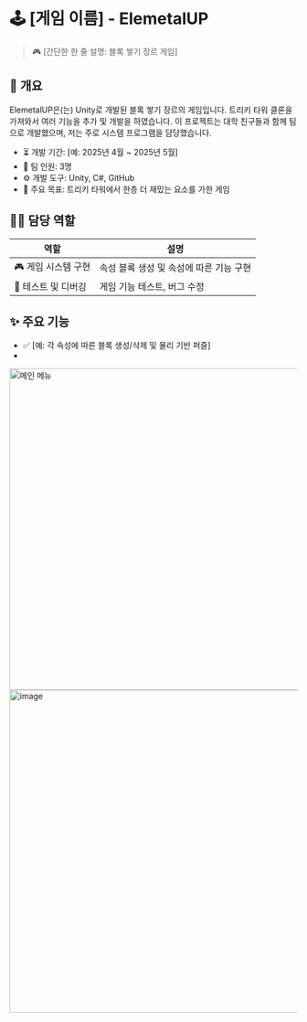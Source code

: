 # 🕹️ [게임 이름] - ElemetalUP

> 🎮 [간단한 한 줄 설명: 블록 쌓기 장르 게임]

## 📌 개요

ElemetalUP은(는) Unity로 개발된 블록 쌓기 장르의 게임입니다.
트리키 타워 클론을 가져와서 여러 기능을 추가 및 개발을 하였습니다.
이 프로젝트는 대학 친구들과 함께 팀으로 개발했으며, 저는 주로 시스템 프로그램을 담당했습니다.

- ⏳ 개발 기간: [예: 2025년 4월 ~ 2025년 5월]
- 👥 팀 인원: 3명
- ⚙️ 개발 도구: Unity, C#, GitHub
- 🎯 주요 목표: 트리키 타워에서 한층 더 재밌는 요소를 가한 게임

## 🧑‍💻 담당 역할

| 역할 | 설명 |
|------|------|
| 🎮 게임 시스템 구현 | 속성 블록 생성 및 속성에 따른 기능 구현 |
| 🧪 테스트 및 디버깅 | 게임 기능 테스트, 버그 수정 |

## ✨ 주요 기능

- ✅ [예: 각 속성에 따른 블록 생성/삭제 및 물리 기반 퍼즐]
- 
<img width="1000" height="563" alt="메인 메뉴" src="https://github.com/user-attachments/assets/526345b3-89c5-4c43-a883-f80522618d00" />
<img width="1003" height="565" alt="image" src="https://github.com/user-attachments/assets/11c76226-b373-42c1-bc42-06489730f451" />

